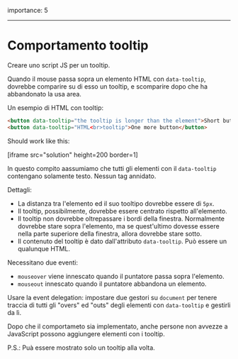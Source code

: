 importance: 5

---

# Comportamento tooltip

Creare uno script JS per un tooltip.

Quando il mouse passa sopra un elemento HTML con `data-tooltip`, dovrebbe comparire su di esso un tooltip, e scomparire dopo che ha abbandonato la usa area.

Un esempio di HTML con tooltip:
```html
<button data-tooltip="the tooltip is longer than the element">Short button</button>
<button data-tooltip="HTML<br>tooltip">One more button</button>
```

Should work like this:

[iframe src="solution" height=200 border=1]

In questo compito aassumiamo che tutti gli elementi con il `data-tooltip` contengano solamente testo. Nessun tag annidato.

Dettagli:

- La distanza tra l'elemento ed il suo tooltipo dovrebbe essere di `5px`.
- Il tooltip, possibilmente, dovrebbe essere centrato rispetto all'elemento.
- Il tooltip non dovrebbe oltrepassare i bordi della finestra. Normalmente dovrebbe stare sopra l'elemento, ma se quest'ultimo dovesse essere nella parte superiore della finestra, allora dovrebbe stare sotto.
- Il contenuto del tooltip è dato dall'attributo `data-tooltip`. Può essere un qualunque HTML.

Necessitano due eventi:
- `mouseover` viene innescato quando il puntatore passa sopra l'elemento.
- `mouseout` innescato quando il puntatore abbandona un elemento.

Usare la event delegation: impostare due gestori su `document` per tenere traccia di tutti gli "overs" ed "outs" degli elementi con `data-tooltip` e gestirli da lì.

Dopo che il comportameto sia implementato, anche persone non avvezze a JavaScript possono aggiungere elementi con i tooltip.

P.S.: Puà essere mostrato solo un tooltip alla volta.
